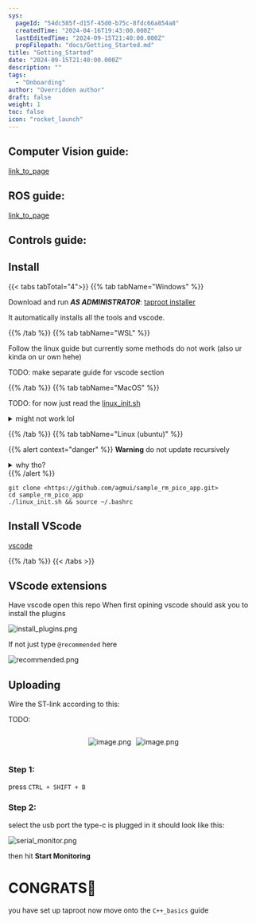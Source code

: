 ```yaml
---
sys:
  pageId: "54dc585f-d15f-45d0-b75c-8fdc66a854a8"
  createdTime: "2024-04-16T19:43:00.000Z"
  lastEditedTime: "2024-09-15T21:40:00.000Z"
  propFilepath: "docs/Getting_Started.md"
title: "Getting_Started"
date: "2024-09-15T21:40:00.000Z"
description: ""
tags:
  - "Onboarding"
author: "Overridden author"
draft: false
weight: 1
toc: false
icon: "rocket_launch"
---
```


## Computer Vision guide:

[link_to_page](86d45bc0-388b-4d26-8848-44f255f73d0e)

## ROS guide:

[link_to_page](3c76c1de-ec8f-46d6-8b0a-294005edc2d5)

## Controls guide:

## Install

{{< tabs tabTotal="4">}}
{{% tab tabName="Windows" %}}

Download and run _**AS ADMINISTRATOR**_: [taproot installer](https://github.com/Thornbots/TeachingFreshies/releases/tag/1.0)

It automatically installs all the tools and vscode.

{{% /tab %}}
{{% tab tabName="WSL" %}}

Follow the linux guide but currently some methods do not work (also ur kinda on ur own hehe)

TODO: make separate guide for vscode section

{{% /tab %}}
{{% tab tabName="MacOS" %}}

TODO: for now just read the [linux_init.sh](https://github.com/agmui/sample_rm_pico_app/blob/main/linux_init.sh)

<details>
<summary>might not work lol</summary>

`brew install libusb pkg-config`

Next install: [vscode](https://code.visualstudio.com/Download)

</details>

{{% /tab %}}
{{% tab tabName="Linux (ubuntu)" %}}

{{% alert context="danger" %}}
**Warning** do not update recursively
<details>
<summary>why tho?</summary>
There are some submodules that may go on for a while (like tinyusb) and I highly
recommend you don't need to get them.
If you want to see what submodules I update just look in `linux_init.sh`
</details>
{{% /alert %}}

```shell
git clone <https://github.com/agmui/sample_rm_pico_app.git>
cd sample_rm_pico_app
./linux_init.sh && source ~/.bashrc
```

## Install VScode

[vscode](https://code.visualstudio.com/Download)

{{% /tab %}}
{{< /tabs >}}

## VScode extensions

Have vscode open this repo
When first opining vscode should ask you to install the plugins

![install_plugins.png](https://prod-files-secure.s3.us-west-2.amazonaws.com/d518164a-d88e-44d1-a4ee-3adb3bd8bce0/89bd30f0-1825-4e77-867b-0a41ce370880/install_plugins.png?X-Amz-Algorithm=AWS4-HMAC-SHA256&X-Amz-Content-Sha256=UNSIGNED-PAYLOAD&X-Amz-Credential=ASIAZI2LB466UWK5JC4W%2F20250428%2Fus-west-2%2Fs3%2Faws4_request&X-Amz-Date=20250428T210700Z&X-Amz-Expires=3600&X-Amz-Security-Token=IQoJb3JpZ2luX2VjEOX%2F%2F%2F%2F%2F%2F%2F%2F%2F%2FwEaCXVzLXdlc3QtMiJIMEYCIQDdj4j7E4yOojVsj4Cdq86lJWCRqiYX%2F4AmNQ7ABlnhLwIhALXXHS5MXXF0bctTgldXhhZTy3p8TV%2F%2BcV9I7eLx3NqmKv8DCH4QABoMNjM3NDIzMTgzODA1Igz1kuSqJJxjN0HQSrIq3AMeZBQy7WEwJoEoQVowN4b9srmRWiK6RUbilEbTxd53m4PD%2BtSTeeaPpmoHyhtT0AWZQS38ct3wEhtA34g6lu%2BETU%2F5H%2Fp3Dho0ts9PSSHmx%2FAUyKbUdux4kXy7EQHbSau%2B%2BSvIcrCJ32F8ukHSrlytW0f8zibEf6vNOK2qZXRjrkVu4Qpa11vTOkqu68%2Fl089C2%2Bqp49NBNc6lGcjyUdxtPVbQbhnX0PPTx0NX4HMnPDD0xEvkseGMI0WSznLGyJekoW9Vc%2F9XTDSs1wMxE4ECFd3rfLzYm7zILasMliCa0ylRyOH2sRP77FZpBZfi%2F8ID0p%2BPsUjmSGB4qqWQcaRGzG9%2FeEm2BcxrUY8mXBewf1J3husQe706Xojyd0gIg5okC7MOEqaf9wj9WWnr3HuIxBP0h8Ae8LAnP09xXTiJnXZBHz6m623NKl6dKwU9d08wU5KRUm0ey6mh7NWNihi9%2Ffqe1z1c%2Bxc64zItYBh8ypbfQze7Hbq8NnhElXQwKJmMcD8ZMrO7HSmZuh1EMPDrC55pBHtanbVqJCPV21x0wF85jmUF6JIzcEhGw82iFWieSLIhYsio0PQOibxsPhQNr7gE3pP%2FXLcxOQDrJxLeh4jVA5GlBSotbsOeCjDJ0b%2FABjqkAUz8P1HeaQFVpcERSiZx6PC%2Bv0kw%2BA9ujBIGGc4ehjqGvlYs3o1d6ecSUxBljjSE9gyJ9oiNNXYlK0FaruGao9UAyM%2BWAkktRescy8D6nZs1mzYEsEDkVviM18AiLEKe9YhJcABwIIGk2OlmPkhKdNbNNqEgrn75YL259P2gII%2F4bDJ7uDFVBNbzciWjci3tWpiQ6QkHbZAj2053rm9RGsleWESp&X-Amz-Signature=8fb308fd2531834fbe73c91eaacf7ad24b2c54ed9548b4109f280f09723d2145&X-Amz-SignedHeaders=host&x-id=GetObject)

If not just type `@recommended` here  

![recommended.png](https://prod-files-secure.s3.us-west-2.amazonaws.com/d518164a-d88e-44d1-a4ee-3adb3bd8bce0/61e661e9-5d85-4dfc-be0d-8d2097a5e793/recommended.png?X-Amz-Algorithm=AWS4-HMAC-SHA256&X-Amz-Content-Sha256=UNSIGNED-PAYLOAD&X-Amz-Credential=ASIAZI2LB466UWK5JC4W%2F20250428%2Fus-west-2%2Fs3%2Faws4_request&X-Amz-Date=20250428T210700Z&X-Amz-Expires=3600&X-Amz-Security-Token=IQoJb3JpZ2luX2VjEOX%2F%2F%2F%2F%2F%2F%2F%2F%2F%2FwEaCXVzLXdlc3QtMiJIMEYCIQDdj4j7E4yOojVsj4Cdq86lJWCRqiYX%2F4AmNQ7ABlnhLwIhALXXHS5MXXF0bctTgldXhhZTy3p8TV%2F%2BcV9I7eLx3NqmKv8DCH4QABoMNjM3NDIzMTgzODA1Igz1kuSqJJxjN0HQSrIq3AMeZBQy7WEwJoEoQVowN4b9srmRWiK6RUbilEbTxd53m4PD%2BtSTeeaPpmoHyhtT0AWZQS38ct3wEhtA34g6lu%2BETU%2F5H%2Fp3Dho0ts9PSSHmx%2FAUyKbUdux4kXy7EQHbSau%2B%2BSvIcrCJ32F8ukHSrlytW0f8zibEf6vNOK2qZXRjrkVu4Qpa11vTOkqu68%2Fl089C2%2Bqp49NBNc6lGcjyUdxtPVbQbhnX0PPTx0NX4HMnPDD0xEvkseGMI0WSznLGyJekoW9Vc%2F9XTDSs1wMxE4ECFd3rfLzYm7zILasMliCa0ylRyOH2sRP77FZpBZfi%2F8ID0p%2BPsUjmSGB4qqWQcaRGzG9%2FeEm2BcxrUY8mXBewf1J3husQe706Xojyd0gIg5okC7MOEqaf9wj9WWnr3HuIxBP0h8Ae8LAnP09xXTiJnXZBHz6m623NKl6dKwU9d08wU5KRUm0ey6mh7NWNihi9%2Ffqe1z1c%2Bxc64zItYBh8ypbfQze7Hbq8NnhElXQwKJmMcD8ZMrO7HSmZuh1EMPDrC55pBHtanbVqJCPV21x0wF85jmUF6JIzcEhGw82iFWieSLIhYsio0PQOibxsPhQNr7gE3pP%2FXLcxOQDrJxLeh4jVA5GlBSotbsOeCjDJ0b%2FABjqkAUz8P1HeaQFVpcERSiZx6PC%2Bv0kw%2BA9ujBIGGc4ehjqGvlYs3o1d6ecSUxBljjSE9gyJ9oiNNXYlK0FaruGao9UAyM%2BWAkktRescy8D6nZs1mzYEsEDkVviM18AiLEKe9YhJcABwIIGk2OlmPkhKdNbNNqEgrn75YL259P2gII%2F4bDJ7uDFVBNbzciWjci3tWpiQ6QkHbZAj2053rm9RGsleWESp&X-Amz-Signature=7e2ff7b7eb3800ee063087630142fed0a6787601f2df22103a7987d8fe971423&X-Amz-SignedHeaders=host&x-id=GetObject)

## Uploading

Wire the ST-link according to this:

TODO:

<div style="display: flex;flex-direction: row; column-gap:10px; max-width: 630px;justify-content: center;">
<div>

![image.png](https://prod-files-secure.s3.us-west-2.amazonaws.com/d518164a-d88e-44d1-a4ee-3adb3bd8bce0/210ecb78-1116-4d7b-b9b7-2292f66fa2c2/image.png?X-Amz-Algorithm=AWS4-HMAC-SHA256&X-Amz-Content-Sha256=UNSIGNED-PAYLOAD&X-Amz-Credential=ASIAZI2LB466S6CTXZU3%2F20250428%2Fus-west-2%2Fs3%2Faws4_request&X-Amz-Date=20250428T210703Z&X-Amz-Expires=3600&X-Amz-Security-Token=IQoJb3JpZ2luX2VjEOX%2F%2F%2F%2F%2F%2F%2F%2F%2F%2FwEaCXVzLXdlc3QtMiJGMEQCIDYAcYo0%2Fc4sA76hgAqg20k6Je4WbG%2Fdle%2B3QMNN4fNpAiB4OiqnWBNAtpC6OryPAeJyyehQLRS0JV5OgS8kC4%2FXnir%2FAwh%2BEAAaDDYzNzQyMzE4MzgwNSIM8Zs2df%2B7J07xwQCTKtwDk7bZ%2Fc4Ln3uFcLQwBS8mV8x%2FqzkftZDLo2%2FwT0QUQvazjZneQHwtH3sFDk70Xfs3VpWpWnPqsNkxEF6v1WBV%2FYsARMrh2toy2M57l01xMuJoQIjxsmRBmhHJv8R7gAqZZCRDZLfFn9U9Fnm3CVyjWzOt8hPWinp1l3U5O2Oss7lZooJPMebx%2Buv5cyieMRaAB5fdCB259m%2BVquHNE%2F7B7E8ePwZias87ss%2FRfX%2FCxugn6U342h2qN%2FovX6QisdoohijHkryntXe8R2phSS5zjvt1%2FS3Ky77fk07f6SkmDaHxCCM82HoxRWeMh567Q7nUtZpkMcLPaRxZK4ayozVAGFRFxkli5RIkjZWQoQwN%2BAm4Muq7YOEH8fGhaiUW2w6tucK5rYTLwXgSdhTaYT6YH3fBUW6DsrE38rcbVHqnj1pH3WBvBp9cuPZMjEqXqv9g6%2BDqYHmJZCRudvF9Tm%2FJuWGuHzSNLVhHCC%2FRInn2iuGRcfJzI0%2F4VuWyUOLBpAgyk1HvqSASyDmwOVEmnGbaIblF0UUgtg6G8hLfIF9Thb4mr3gtZUOzn8BEZO3ftFa%2Bq9uHD1dX7Fh70uralxBLr0deEwSw5m%2FYA8Yf1AFvdF9ZezbtxH8aL8tbbuQw9tG%2FwAY6pgHQIUo0gEWqWtQjmhtw%2FqoWH8OkW6stSe8XwzABj2wJu%2FxW6%2BUmLDsoCysXDyMMee0i4sMbli54TTuJ4%2B%2BBHVkSaXNmIwpg7jMbnRwGXn%2Faz6%2BfnC78IWGWqWXGn9lXJ1i6ZTTSs%2FCxoxuRpgMzG8MX4aQ7nMlOdLiPEp4jZnbxj0%2B09bhJicjcMv%2FtvkPwj2mDZ2Fg7SmjmHPID9U2OZoVDVxfdft3&X-Amz-Signature=4d3afb0495a1d17d7d622d5c89563756a19ed4f1872cf2bd156d84a3aaa25119&X-Amz-SignedHeaders=host&x-id=GetObject)

</div>
<div>

![image.png](https://prod-files-secure.s3.us-west-2.amazonaws.com/d518164a-d88e-44d1-a4ee-3adb3bd8bce0/33a0fd0f-8ca6-4a86-8e09-26e95ded1fff/image.png?X-Amz-Algorithm=AWS4-HMAC-SHA256&X-Amz-Content-Sha256=UNSIGNED-PAYLOAD&X-Amz-Credential=ASIAZI2LB466XGSTYEFT%2F20250428%2Fus-west-2%2Fs3%2Faws4_request&X-Amz-Date=20250428T210703Z&X-Amz-Expires=3600&X-Amz-Security-Token=IQoJb3JpZ2luX2VjEOX%2F%2F%2F%2F%2F%2F%2F%2F%2F%2FwEaCXVzLXdlc3QtMiJIMEYCIQC9LF%2B2fjpFo4ybnjwxTYdMuyrm4syaKIm83P2EsFxQBwIhAIncOuURMtRkMVEQP1VwnlDvM7RZQDzabylOg4p3gFhEKv8DCH4QABoMNjM3NDIzMTgzODA1IgxnAQgPtlVUE851ZmQq3AON7S9hHePMn9K6X5qWVN0EorvjT52meXPR9VrSiBLdnImfOW7CEMi9UOZ7Cd26Gal%2Be2K9g1MvpyrHIDElC17q%2BBYnkP3AQvqBVX8xpPGNmAzUiHDIEXcoW3IVKcw0TrvtN5axTVieBCniRfmfyqFeKTKyz6qAqjZovfFbHk3lGiXACE5krMxOl1s3jbUXXMitq2S%2BS3AXi4qJkULkV0Q9lmnjs%2Fvs1ZNloCTDXAjYJHnDaiPVI9aHW%2BDGZrqrrvDJHixpWOYL4CrIiX5mguE2v9o%2FRt%2By08VKZ9v8ISVpbdhSsxheH3%2BCc9MIp7e9p0L24O4rBV49Am%2F3Ej2Yv3pwj2rnyPA3VXNL9ZmL9nzLL8sU%2BDeB8fIpmxO9YuTii8UHlrPL7q6bQCnWLAvGM6YJS6dy9PQTqEHOBRQSKJfocgQb4t1N%2BqEkBgch%2BxZpPiYIUKIwu%2BhK282qikOpEQblPXeiOLb9KZHF98W70RMnZHa%2Fcx%2BGpH%2ByWh3r0uOUCExj7OXNB1v%2BWrdZX9GJsr1Viq9OfQNWAULL1jILGw%2BlVivAoUQ6QlNDhOcobOXGYJOl5JPVVUk5hmxx3VF5AsGw17v3WRM1CeU7s7C99gtxqWqygJ3W9R6DFtspgzCM0r%2FABjqkAVxwFqyABNpSX6iVN0lm5WChRT3d7gmVU%2FVdKQqNkwR2MSMvdFRp4pzG1GSukGZ30ocheT8pkw%2BRCnZYUdhbssvobjEQCtiRy1C4ICmPDg5ve8Tp8%2B0lPkhFJd5hxQ%2F2EhXaQrxmnzJRxmez%2F9NnpdLpxZZn5DhAbSNmSJsGFhG5UEBOT5yR6eLkLHpOIjT5JUZV%2FYXU97PbFZ%2BldM29eU9e2NKG&X-Amz-Signature=3d714643cfd688137afb90f5a3b9ab80ebed4d97fc0b44db749ff6707cb791bc&X-Amz-SignedHeaders=host&x-id=GetObject)

</div>
</div>

### Step 1:

press `CTRL + SHIFT + B`

### Step 2:

select the usb port the type-c is plugged in it should look like this:

![serial_monitor.png](https://prod-files-secure.s3.us-west-2.amazonaws.com/d518164a-d88e-44d1-a4ee-3adb3bd8bce0/f03f4774-05d4-4393-b6a0-d5efb6d315ab/serial_monitor.png?X-Amz-Algorithm=AWS4-HMAC-SHA256&X-Amz-Content-Sha256=UNSIGNED-PAYLOAD&X-Amz-Credential=ASIAZI2LB466UWK5JC4W%2F20250428%2Fus-west-2%2Fs3%2Faws4_request&X-Amz-Date=20250428T210700Z&X-Amz-Expires=3600&X-Amz-Security-Token=IQoJb3JpZ2luX2VjEOX%2F%2F%2F%2F%2F%2F%2F%2F%2F%2FwEaCXVzLXdlc3QtMiJIMEYCIQDdj4j7E4yOojVsj4Cdq86lJWCRqiYX%2F4AmNQ7ABlnhLwIhALXXHS5MXXF0bctTgldXhhZTy3p8TV%2F%2BcV9I7eLx3NqmKv8DCH4QABoMNjM3NDIzMTgzODA1Igz1kuSqJJxjN0HQSrIq3AMeZBQy7WEwJoEoQVowN4b9srmRWiK6RUbilEbTxd53m4PD%2BtSTeeaPpmoHyhtT0AWZQS38ct3wEhtA34g6lu%2BETU%2F5H%2Fp3Dho0ts9PSSHmx%2FAUyKbUdux4kXy7EQHbSau%2B%2BSvIcrCJ32F8ukHSrlytW0f8zibEf6vNOK2qZXRjrkVu4Qpa11vTOkqu68%2Fl089C2%2Bqp49NBNc6lGcjyUdxtPVbQbhnX0PPTx0NX4HMnPDD0xEvkseGMI0WSznLGyJekoW9Vc%2F9XTDSs1wMxE4ECFd3rfLzYm7zILasMliCa0ylRyOH2sRP77FZpBZfi%2F8ID0p%2BPsUjmSGB4qqWQcaRGzG9%2FeEm2BcxrUY8mXBewf1J3husQe706Xojyd0gIg5okC7MOEqaf9wj9WWnr3HuIxBP0h8Ae8LAnP09xXTiJnXZBHz6m623NKl6dKwU9d08wU5KRUm0ey6mh7NWNihi9%2Ffqe1z1c%2Bxc64zItYBh8ypbfQze7Hbq8NnhElXQwKJmMcD8ZMrO7HSmZuh1EMPDrC55pBHtanbVqJCPV21x0wF85jmUF6JIzcEhGw82iFWieSLIhYsio0PQOibxsPhQNr7gE3pP%2FXLcxOQDrJxLeh4jVA5GlBSotbsOeCjDJ0b%2FABjqkAUz8P1HeaQFVpcERSiZx6PC%2Bv0kw%2BA9ujBIGGc4ehjqGvlYs3o1d6ecSUxBljjSE9gyJ9oiNNXYlK0FaruGao9UAyM%2BWAkktRescy8D6nZs1mzYEsEDkVviM18AiLEKe9YhJcABwIIGk2OlmPkhKdNbNNqEgrn75YL259P2gII%2F4bDJ7uDFVBNbzciWjci3tWpiQ6QkHbZAj2053rm9RGsleWESp&X-Amz-Signature=bfdde2e7d664e3bb4be8aa56136bb0161f8c479b1d66d0fb9a1dd4bbdccf91ef&X-Amz-SignedHeaders=host&x-id=GetObject)

then hit **Start Monitoring**

# CONGRATS🎉

you have set up taproot now move onto the `C++_basics` guide
